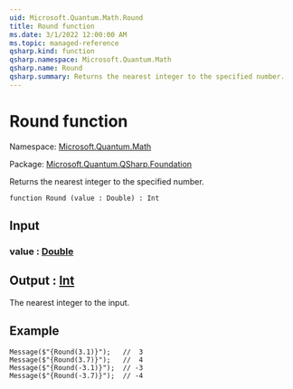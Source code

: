 ```yaml
---
uid: Microsoft.Quantum.Math.Round
title: Round function
ms.date: 3/1/2022 12:00:00 AM
ms.topic: managed-reference
qsharp.kind: function
qsharp.namespace: Microsoft.Quantum.Math
qsharp.name: Round
qsharp.summary: Returns the nearest integer to the specified number.
---
```


# Round function

Namespace: [Microsoft.Quantum.Math](xref:Microsoft.Quantum.Math)

Package: [Microsoft.Quantum.QSharp.Foundation](https://nuget.org/packages/Microsoft.Quantum.QSharp.Foundation)


Returns the nearest integer to the specified number.

```qsharp
function Round (value : Double) : Int
```


## Input

### value : [Double](xref:microsoft.quantum.qsharp.valueliterals#double-literals)





## Output : [Int](xref:microsoft.quantum.qsharp.valueliterals#int-literals)

The nearest integer to the input.

## Example

```Message($"{Round(3.1)}");   //  3Message($"{Round(3.7)}");   //  4Message($"{Round(-3.1)}");  // -3Message($"{Round(-3.7)}");  // -4```
